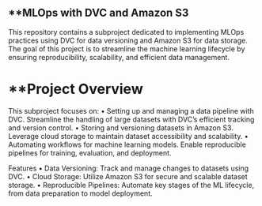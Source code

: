 ## **MLOps with DVC and Amazon S3

This repository contains a subproject dedicated to implementing MLOps practices using DVC for data versioning and Amazon S3 for data storage. The goal of this project is to streamline the machine learning lifecycle by ensuring reproducibility, scalability, and efficient data management.

# **Project Overview

This subproject focuses on:
	•	Setting up and managing a data pipeline with DVC.
Streamline the handling of large datasets with DVC’s efficient tracking and version control.
	•	Storing and versioning datasets in Amazon S3.
Leverage cloud storage to maintain dataset accessibility and scalability.
	•	Automating workflows for machine learning models.
Enable reproducible pipelines for training, evaluation, and deployment.

Features
	•	Data Versioning: Track and manage changes to datasets using DVC.
	•	Cloud Storage: Utilize Amazon S3 for secure and scalable dataset storage.
	•	Reproducible Pipelines: Automate key stages of the ML lifecycle, from data preparation to model deployment.
